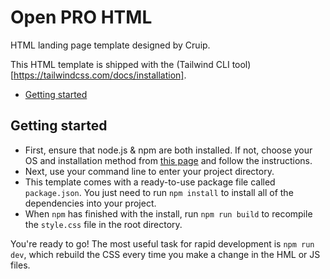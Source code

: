 # Open PRO HTML

HTML landing page template designed by Cruip.

This HTML template is shipped with the (Tailwind CLI tool)[https://tailwindcss.com/docs/installation].

-   [Getting started](#getting-started)

## Getting started

-   First, ensure that node.js & npm are both installed. If not, choose your OS and installation method from [this page](https://nodejs.org/en/download/package-manager/) and follow the instructions.
-   Next, use your command line to enter your project directory.
-   This template comes with a ready-to-use package file called `package.json`. You just need to run `npm install` to install all of the dependencies into your project.
-   When `npm` has finished with the install, run `npm run build` to recompile the `style.css` file in the root directory.

You're ready to go! The most useful task for rapid development is `npm run dev`, which rebuild the CSS every time you make a change in the HML or JS files.
